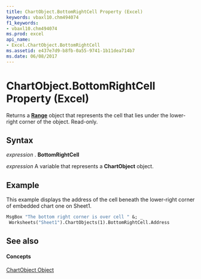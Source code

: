 ```yaml
---
title: ChartObject.BottomRightCell Property (Excel)
keywords: vbaxl10.chm494074
f1_keywords:
- vbaxl10.chm494074
ms.prod: excel
api_name:
- Excel.ChartObject.BottomRightCell
ms.assetid: e437e7d9-b8fb-0a55-9741-1b11dea714b7
ms.date: 06/08/2017
---
```



# ChartObject.BottomRightCell Property (Excel)

Returns a **[Range](range-object-excel.md)** object that represents the cell that lies under the lower-right corner of the object. Read-only.


## Syntax

 _expression_ . **BottomRightCell**

 _expression_ A variable that represents a **ChartObject** object.


## Example

This example displays the address of the cell beneath the lower-right corner of embedded chart one on Sheet1.


```vb
MsgBox "The bottom right corner is over cell " &; _ 
 Worksheets("Sheet1").ChartObjects(1).BottomRightCell.Address
```


## See also


#### Concepts


[ChartObject Object](chartobject-object-excel.md)

